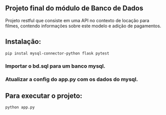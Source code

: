 ## Projeto final do módulo de Banco de Dados 

Projeto restful que consiste em uma API no contexto de locação para filmes, contendo informações sobre este modelo e adição de pagamentos.

## Instalação:

`pip instal mysql-connector-python flask pytest`

### Importar o bd.sql para um banco mysql.

### Atualizar a config do app.py com os dados do mysql.

## Para executar o projeto:

`python app.py`
